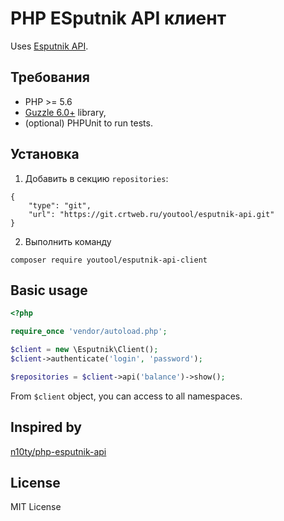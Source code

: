 # PHP ESputnik API клиент

Uses [Esputnik API](https://esputnik.com.ua/api/index.html).


## Требования

* PHP >= 5.6
* [Guzzle 6.0+](https://github.com/guzzle/guzzle) library,
* (optional) PHPUnit to run tests.

## Установка
1. Добавить в секцию ``repositories``:
```
{
    "type": "git",
    "url": "https://git.crtweb.ru/youtool/esputnik-api.git"
}
```

2. Выполнить команду 

```
composer require youtool/esputnik-api-client
```


## Basic usage

```php
<?php

require_once 'vendor/autoload.php';

$client = new \Esputnik\Client();
$client->authenticate('login', 'password');

$repositories = $client->api('balance')->show();
```

From `$client` object, you can access to all namespaces.

## Inspired by

[n10ty/php-esputnik-api](https://github.com/n10ty/php-esputnik-api)

## License

MIT License
